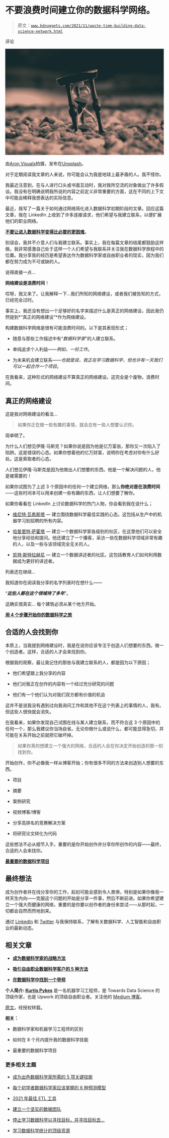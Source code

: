 # 不要浪费时间建立你的数据科学网络。

> 原文：[`www.kdnuggets.com/2021/11/waste-time-building-data-science-network.html`](https://www.kdnuggets.com/2021/11/waste-time-building-data-science-network.html)

评论

![](img/07148e0a28352daa5caae4c8bc1cdfd8.png)

由[Aron Visuals](https://unsplash.com/@aronvisuals?utm_source=medium&utm_medium=referral)拍摄，发布在[Unsplash](https://unsplash.com/?utm_source=medium&utm_medium=referral)。

对于定期阅读我文章的人来说，你可能会认为我是地球上最矛盾的人。我不怪你。

我最近注意到，在与人进行口头或书面互动时，我对我所交流的对象做出了许多假设。我没有在明确说明我所说的内容之前定义非常重要的方面，这在不同的上下文中可能会稀释我想表达的实际信息。

最近，我写了一篇关于如何通过网络简化进入数据科学初期阶段的文章。回应这篇文章，我在 LinkedIn 上收到了许多连接请求，他们希望与我建立联系，以便扩展他们的职业网络。

[**不要让进入数据科学变得比必要的更困难**](https://towardsdatascience.com/dont-make-breaking-into-data-science-harder-than-it-needs-to-be-96835553260)。

别误会，我并不介意人们与我建立联系。事实上，我在每篇文章的结尾都鼓励这样做。我非常感激自己处于这样一个人们希望与我联系并关注我在数据科学旅程中的位置。我分享我的经历是希望表达作为数据科学家或自由职业者的现实，因为我们都在努力成为不可或缺的人。

说得直接一点…

**网络建设是浪费时间**！

哎呀，我又来了。让我解释一下…我们所知的网络建设，或者我们被告知的方式，已经完全过时。

事实上，我还没有想出一个足够好的名字来描述什么是真正的网络建设，因此我仍然提到*“真正的网络建设”*作为网络建设。

构建数据科学网络是很有可能浪费时间的。以下是其表现形式；

+   随意与那些工作描述中有“*数据科学家*”的人建立联系。

+   单纯追求个人利益——*例如，一份工作*。

+   为未来机会建立联系——*也就是说，我正在学习数据科学，但也许有一天我们可以一起合作一个项目*。

在我看来，这种形式的网络建设不算真正的网络建设。这完全是个废物，浪费时间。

## 真正的网络建设

这是我对网络建设的看法…

> 如果你正在做一些有趣的事情，就会总有一些人想要认识你。

简单明了。

为什么人们想见伊隆·马斯克？如果你说是因为他是亿万富翁，那你又一次陷入了陷阱。这是错误的心态。如果你想着他的亿万财富，说明你在考虑对你有什么好处。这是索取者的心态。

人们想见伊隆·马斯克是因为他做出人们想要的东西。他是一个解决问题的人，他是被需要的！

如果你试图为了上述 3 个原因中的任何一个建立网络，那么**你绝对是在浪费时间**——这些时间本可以用来创建一些有趣的东西，让人们想要了解你。

如果你看看在 LinkedIn 上讨论数据科学的热门人物，你会看到我在说什么；

+   [维尼特·瓦希斯塔](https://www.linkedin.com/in/vineetvashishta/) — 建立围绕数据科学最佳实践的心态。这包括从生产中的机器学习到招聘的所有内容。

+   [哈普里特·萨霍塔](https://www.linkedin.com/in/harpreetsahota204/) — 建立一个数据科学家各级别的社区，在这里他们可以安全地分享经验和提问。他还建立了一个播客，采访一些在数据科学领域非常有趣的人，以及一些与该领域完全无关的人。

+   [凯特·斯特拉赫尼](https://www.linkedin.com/in/kate-strachnyi-data/) — 建立一个数据讲述者的社区。这包括教育人们如何利用数据成为更好的讲述者。

列表还在继续…

我知道你在阅读我分享的名字列表时在想什么——

“***这些人都在这个领域待了多年***”。

这确实很真实… 每个建筑必须从某个地方开始。

[**用 4 个步骤开始你的数据科学之旅**](https://towardsdatascience.com/start-your-data-science-journey-in-4-steps-f5b5a6e7e80b)

## 合适的人会找到你

本质上，当我提到网络建设时，我是在说你应该专注于创造人们想要的东西。做一个创造者。这样，合适的人才会来找到你。

根据我的观察，最让我记住的那些与我建立联系的人，都是因为以下原因；

+   他们希望跟上我分享的内容

+   他们对我正在创作的内容有一个经过充分研究的问题

+   他们有一个他们认为对我们双方都有价值的机会

这并不是说我没有遇到过向我询问工作和其他不在这个列表上的事情的人，我有。但这些人很快就会消失。

在我看来，如果你发现自己试图在线与某人建立联系，而不符合这 3 个原因中的任何一个，那么我建议你当场自省。无论你做什么或说什么，都可能显得急切，并可能在关系开始之前就把它破坏掉。

> 如果你真的想建立一个强大的网络，合适的人会在你决定开始创造的那一刻找到你。

开始创作，你不必像我一样从博客开始；你有很多不同的方法来创造别人想要的东西。

+   项目

+   摘要

+   案例研究

+   视频博客/博客

+   分享高排名的竞赛解决方案

+   将研究论文转化为代码

这些想法不必从细节入手。重要的是你开始创作并分享你所创作的内容——最终，合适的人会来找你。

[**最重要的数据科学项目**](https://towardsdatascience.com/the-most-important-data-science-project-458d016ef8a6)

## 最终想法

成为创作者并在线分享你的工作，起初可能会感到令人畏惧，特别是如果你像我一样天生内向——克服这个问题的开始是分享一件事，然后不断前进。如果你希望建立一个强大而健康的网络，重要的是你要以创作者的身份来尝试——从那时起，一切都会自然而然地到来。

通过 [LinkedIn](https://www.linkedin.com/in/kurtispykes/) 和 [Twitter](https://twitter.com/KurtisPykes) 与我保持联系，了解有关数据科学、人工智能和自由职业的最新动态。

## 相关文章

+   [**成为数据科学家的战略方法**](https://medium.com/analytics-vidhya/a-strategic-approach-to-becoming-a-data-scientist-2e0f1bf65ebf)

+   [**吸引自由职业数据科学客户的 5 种方法**](https://medium.datadriveninvestor.com/5-ways-to-attract-freelance-data-science-clients-to-you-b79fdb76eab)

+   [**在数据科学中找到一个导师**](https://towardsdatascience.com/finding-a-mentor-in-data-science-9863de5b3620)

**个人简介: [Kurtis Pykes](https://www.linkedin.com/in/kurtispykes/)** 是一名机器学习工程师，是 Towards Data Science 的顶级作家，也是 Upwork 的顶级自由职业者。关注他的 [Medium 博客](https://link.medium.com/2tFtAhN7d7)。

[原文](https://towardsdatascience.com/dont-waste-time-building-your-data-science-network-2c336690dee4)。经授权转载。

**相关：**

+   数据科学家和机器学习工程师的区别

+   如何在 8 个月内提升我的数据科学技能

+   最重要的数据科学项目

### 更多相关主题

+   [成为出色数据科学家所需的 5 项关键技能](https://www.kdnuggets.com/2021/12/5-key-skills-needed-become-great-data-scientist.html)

+   [每个初学者数据科学家应该掌握的 6 种预测模型](https://www.kdnuggets.com/2021/12/6-predictive-models-every-beginner-data-scientist-master.html)

+   [2021 年最佳 ETL 工具](https://www.kdnuggets.com/2021/12/mozart-best-etl-tools-2021.html)

+   [建立一个坚实的数据团队](https://www.kdnuggets.com/2021/12/build-solid-data-team.html)

+   [停止学习数据科学以寻找目标，并寻找目标去…](https://www.kdnuggets.com/2021/12/stop-learning-data-science-find-purpose.html)

+   [学习数据科学统计的顶级资源](https://www.kdnuggets.com/2021/12/springboard-top-resources-learn-data-science-statistics.html)
